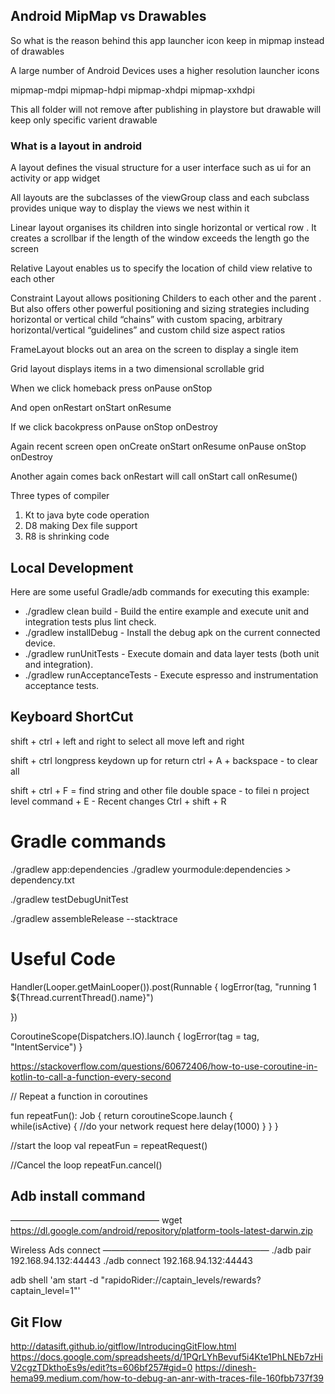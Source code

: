 ## Android MipMap vs Drawables 

So what is the reason behind this app launcher icon keep 
in mipmap instead of drawables

A large number of Android Devices uses a higher resolution
launcher icons 

mipmap-mdpi
mipmap-hdpi
mipmap-xhdpi
mipmap-xxhdpi

This all folder will not remove after publishing in playstore 
but drawable will keep only specific varient drawable






### What is a layout in android

A layout defines the visual structure for a user interface such as ui for an activity or app widget

All layouts are the subclasses of the viewGroup class and each subclass provides unique way to display the views we nest within it


Linear layout organises its children into single horizontal or vertical row . It creates a scrollbar if the length of the window exceeds the length go the screen

Relative Layout enables us to specify the location of child view relative to each other


Constraint Layout allows positioning Childers to each other and the parent . But also offers other powerful positioning and sizing strategies including horizontal or vertical child “chains” with custom spacing, arbitrary horizontal/vertical “guidelines” and custom child size aspect ratios

FrameLayout blocks out an area on the screen to display a single item

Grid layout displays items in a two dimensional scrollable grid



When we click homeback press
onPause
onStop

And open
onRestart
onStart
onResume

If we click bacokpress
onPause
onStop
onDestroy

Again recent screen open
onCreate
onStart
onResume
onPause
onStop
onDestroy


Another again comes back
onRestart will call
onStart call
onResume()



Three types of compiler
1. Kt to java byte code operation
2. D8 making Dex file support
3. R8 is shrinking code


## Local Development


Here are some useful Gradle/adb commands for executing this example:
* ./gradlew clean build - Build the entire example and execute unit and integration tests plus lint check.
* ./gradlew installDebug - Install the debug apk on the current connected device.
* ./gradlew runUnitTests - Execute domain and data layer tests (both unit and integration).
* ./gradlew runAcceptanceTests - Execute espresso and instrumentation acceptance tests.



## Keyboard ShortCut

shift + ctrl + left and right to select all
move left and right

shift + ctrl longpress keydown up for return
ctrl + A + backspace - to clear all

shift + ctrl + F = find string and other file
double space - to filei n project level
command + E - Recent changes
Ctrl + shift + R

# Gradle commands
./gradlew app:dependencies
./gradlew yourmodule:dependencies > dependency.txt

./gradlew testDebugUnitTest

./gradlew assembleRelease --stacktrace



# Useful Code

Handler(Looper.getMainLooper()).post(Runnable {
logError(tag, "running 1 ${Thread.currentThread().name}")

})


CoroutineScope(Dispatchers.IO).launch {
logError(tag = tag, "IntentService")
}


https://stackoverflow.com/questions/60672406/how-to-use-coroutine-in-kotlin-to-call-a-function-every-second

// Repeat a function in coroutines

fun repeatFun(): Job {
return coroutineScope.launch {  
while(isActive) {
//do your network request here
delay(1000)
}
}
}

//start the loop
val repeatFun = repeatRequest()

//Cancel the loop
repeatFun.cancel()



## Adb install command
—————————————————
wget  https://dl.google.com/android/repository/platform-tools-latest-darwin.zip

Wireless Ads connect
———————————————————
./adb pair 192.168.94.132:44443
./adb connect 192.168.94.132:44443

adb shell 'am start -d "rapidoRider://captain_levels/rewards?captain_level=1"'

## Git Flow

http://datasift.github.io/gitflow/IntroducingGitFlow.html
https://docs.google.com/spreadsheets/d/1PQrLYhBevuf5i4Kte1PhLNEb7zHiV2cgzTDkthoEs9s/edit?ts=606bf257#gid=0
https://dinesh-hema99.medium.com/how-to-debug-an-anr-with-traces-file-160fbb737f39


